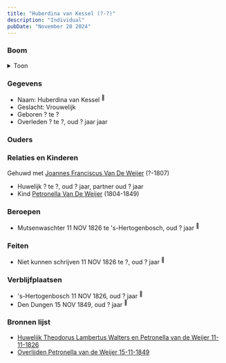 ```yaml
---
title: "Huberdina van Kessel (?-?)"
description: "Individual"
pubDate: "November 20 2024"
---
```


### Boom
<details><summary>Toon</summary>

![test](https://www.plantuml.com/plantuml/svg/fP8nRy8m48Lt_ueJ34n8eO4M40849QAqAWoKZiXnhi75iP7FAKA8_ru34J0mLEfcdU_TVU_PVNBSkZnJZDPIRxZb6SHSh5DhSfqCZJ8MdEMQ_1LgnrOoGH3I2eNdCsORjuCCinWjdKlaqA9nkmsocwb2SIBOCm0O69kWdQ-aM6iawdGoBdMt2o4xC5Q1sMaLCNQMbCQvdvr8pU67QtZr2bGbu0GlGL1hrE2YBqU3KJWA_PBzbqIL7A3JZdcyMyR6EONjBlIWTtD7wrof9TV9KbX351jFKpGTBjidXcjVXyYd82I9d63XCPuHFb5-exsI103bKHWrei5_2MgFCFbuWrepU88ALSTedKbHnuR4ogCLP9ts5XEVIteSUyA8WY3mWPILJ5TkXqgPhKUv26RehD-W5Bzl8MYsu0yXFjHXEfmVwUf_CjE0z-d2jzTRzymKZrYj5lIioF9QA5nL2qJ6-gWJ_sL_0G00)
</details>

### Gegevens
- Naam: Huberdina van Kessel <sup><a href="../s00136/" style="text-decoration:none" title="Huwelijk Theodorus Lambertus Walters en Petronella van de Weijer 11-11-1826">:link:</a></sup>
- Geslacht: Vrouwelijk
- Geboren ? te ? 
- Overleden ? te ?, oud ? jaar jaar 

### Ouders

### Relaties en Kinderen

Gehuwd met [Joannes Franciscus Van De Weijer](../i00150/) (?-1807) 
- Huwelijk ? te ?, oud ? jaar, partner oud ? jaar 
- Kind [Petronella Van De Weijer](../i00089/) (1804-1849)

### Beroepen
- Mutsenwaschter 11 NOV 1826 te 's-Hertogenbosch, oud ? jaar <sup><a href="../s00136/" style="text-decoration:none" title="Huwelijk Theodorus Lambertus Walters en Petronella van de Weijer 11-11-1826">:link:</a></sup>

### Feiten
- Niet kunnen schrijven 11 NOV 1826 te ?, oud ? jaar <sup><a href="../s00136/" style="text-decoration:none" title="Huwelijk Theodorus Lambertus Walters en Petronella van de Weijer 11-11-1826">:link:</a></sup>

### Verblijfplaatsen
- 's-Hertogenbosch  11 NOV 1826, oud ? jaar  <sup><a href="../s00136/" style="text-decoration:none" title="Huwelijk Theodorus Lambertus Walters en Petronella van de Weijer 11-11-1826">:link:</a></sup>
- Den Dungen  15 NOV 1849, oud ? jaar  <sup><a href="../s00146/" style="text-decoration:none" title="Overlijden Petronella van de Weijer 15-11-1849">:link:</a></sup>

### Bronnen lijst
- [Huwelijk Theodorus Lambertus Walters en Petronella van de Weijer 11-11-1826](../s00136/)
- [Overlijden Petronella van de Weijer 15-11-1849](../s00146/)